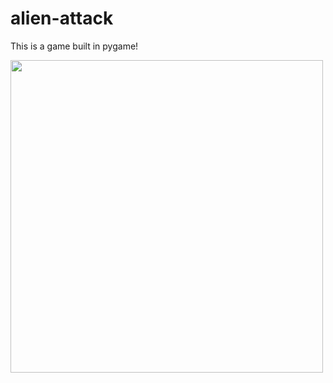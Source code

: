 # alien-attack
This is a game built in pygame!

<img src="https://user-images.githubusercontent.com/108646990/183236473-a02dd48f-949c-451b-b418-a5d860d2aa99.png" width="500">
